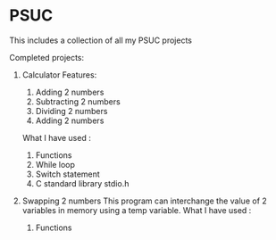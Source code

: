 # PSUC
This includes a collection of all my PSUC projects

Completed projects:
1. Calculator
     Features:
    1. Adding 2 numbers
    2. Subtracting 2 numbers
    3. Dividing 2 numbers
    4. Adding 2 numbers

    What I have used :
    1. Functions
    2. While loop
    3. Switch statement
    4. C standard library stdio.h
     
3. Swapping 2 numbers 
  This program can interchange the value of 2 variables in memory using a temp variable.
  What I have used :
    1. Functions 
